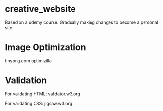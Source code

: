 # creative_website
Based on a udemy course. Gradually making changes to become a personal site.



# Image Optimization
tinypng.com
optimizilla

# Validation
For validating HTML: validator.w3.org

For validating CSS: jigsaw.w3.org